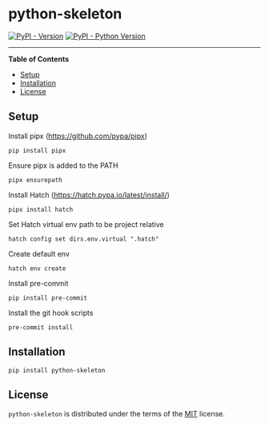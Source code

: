 # python-skeleton

[![PyPI - Version](https://img.shields.io/pypi/v/python-skeleton.svg)](https://pypi.org/project/python-skeleton)
[![PyPI - Python Version](https://img.shields.io/pypi/pyversions/python-skeleton.svg)](https://pypi.org/project/python-skeleton)

-----

**Table of Contents**

- [Setup](#setup)
- [Installation](#installation)
- [License](#license)


## Setup
Install pipx (https://github.com/pypa/pipx)
```console
pip install pipx
```

Ensure pipx is added to the PATH
```console
pipx ensurepath
```

Install Hatch (https://hatch.pypa.io/latest/install/)
```console
pipx install hatch
```

Set Hatch virtual env path to be project relative
```console
hatch config set dirs.env.virtual ".hatch"
```

Create default env
```console
hatch env create
```

Install pre-commit
```console
pip install pre-commit
```

Install the git hook scripts
```console
pre-commit install
```

## Installation

```console
pip install python-skeleton
```

## License

`python-skeleton` is distributed under the terms of the [MIT](https://spdx.org/licenses/MIT.html) license.
